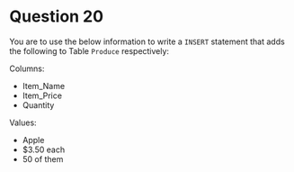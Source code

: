 # Question 20

You are to use the below information to write a `INSERT` statement that adds the following to Table `Produce` respectively:

Columns:
- Item_Name
- Item_Price
- Quantity

Values:
- Apple
- $3.50 each
- 50 of them

